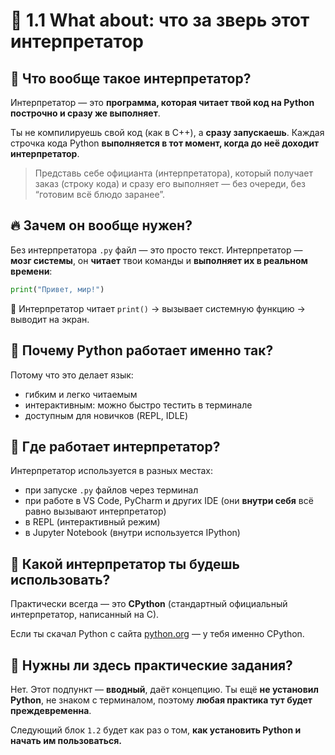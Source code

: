 # 🔹 1.1 What about: что за зверь этот интерпретатор

## 🤔 Что вообще такое интерпретатор?

Интерпретатор — это **программа, которая читает твой код на Python построчно и сразу же выполняет**.

Ты не компилируешь свой код (как в C++), а **сразу запускаешь**. Каждая строчка кода Python **выполняется в тот момент, когда до неё доходит интерпретатор**.

> Представь себе официанта (интерпретатора), который получает заказ (строку кода) и сразу его выполняет — без очереди, без “готовим всё блюдо заранее”.

## 🔥 Зачем он вообще нужен?

Без интерпретатора `.py` файл — это просто текст. Интерпретатор — **мозг системы**, он **читает** твои команды и **выполняет их в реальном времени**:

```python
print("Привет, мир!")
```

🔹 Интерпретатор читает `print()` → вызывает системную функцию → выводит на экран.

## 🧠 Почему Python работает именно так?

Потому что это делает язык:

- гибким и легко читаемым
- интерактивным: можно быстро тестить в терминале
- доступным для новичков (REPL, IDLE)

## 🔎 Где работает интерпретатор?

Интерпретатор используется в разных местах:

- при запуске `.py` файлов через терминал
- при работе в VS Code, PyCharm и других IDE (они **внутри себя** всё равно вызывают интерпретатор)
- в REPL (интерактивный режим)
- в Jupyter Notebook (внутри используется IPython)

## 📌 Какой интерпретатор ты будешь использовать?

Практически всегда — это **CPython** (стандартный официальный интерпретатор, написанный на C).

Если ты скачал Python с сайта [python.org](https://www.python.org) — у тебя именно CPython.

## 🚫 Нужны ли здесь практические задания?

Нет. Этот подпункт — **вводный**, даёт концепцию.
Ты ещё **не установил Python**, не знаком с терминалом, поэтому **любая практика тут будет преждевременна**.

Следующий блок `1.2` будет как раз о том, **как установить Python и начать им пользоваться.**
